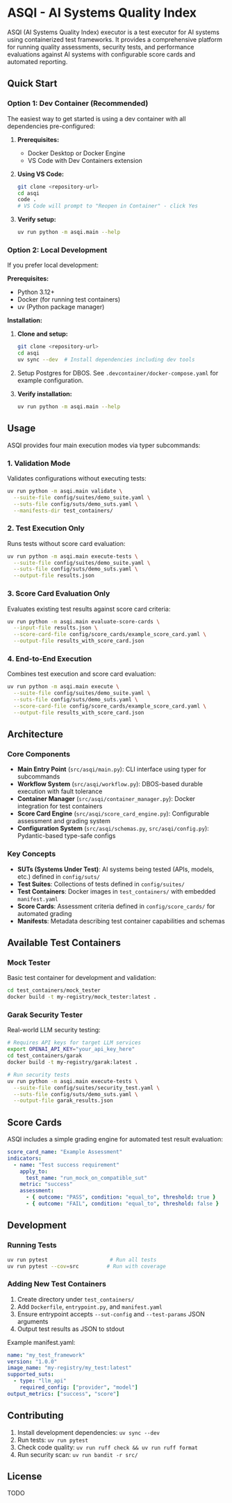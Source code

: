 # ASQI - AI Systems Quality Index

ASQI (AI Systems Quality Index) executor is a test executor for AI systems using containerized test frameworks. It provides a comprehensive platform for running quality assessments, security tests, and performance evaluations against AI systems with configurable score cards and automated reporting.

## Quick Start

### Option 1: Dev Container (Recommended)

The easiest way to get started is using a dev container with all dependencies pre-configured:

1. **Prerequisites:**
   - Docker Desktop or Docker Engine
   - VS Code with Dev Containers extension

2. **Using VS Code:**
   ```bash
   git clone <repository-url>
   cd asqi
   code .
   # VS Code will prompt to "Reopen in Container" - click Yes
   ```

4. **Verify setup:**
   ```bash
   uv run python -m asqi.main --help
   ```

### Option 2: Local Development

If you prefer local development:

**Prerequisites:**
- Python 3.12+
- Docker (for running test containers)
- uv (Python package manager)

**Installation:**
1. **Clone and setup:**
   ```bash
   git clone <repository-url>
   cd asqi
   uv sync --dev  # Install dependencies including dev tools
   ```

2. Setup Postgres for DBOS. See `.devcontainer/docker-compose.yaml` for example configuration.

2. **Verify installation:**
   ```bash
   uv run python -m asqi.main --help
   ```


## Usage

ASQI provides four main execution modes via typer subcommands:

### 1. Validation Mode
Validates configurations without executing tests:
```bash
uv run python -m asqi.main validate \
  --suite-file config/suites/demo_suite.yaml \
  --suts-file config/suts/demo_suts.yaml \
  --manifests-dir test_containers/
```

### 2. Test Execution Only
Runs tests without score card evaluation:
```bash
uv run python -m asqi.main execute-tests \
  --suite-file config/suites/demo_suite.yaml \
  --suts-file config/suts/demo_suts.yaml \
  --output-file results.json
```

### 3. Score Card Evaluation Only
Evaluates existing test results against score card criteria:
```bash
uv run python -m asqi.main evaluate-score-cards \
  --input-file results.json \
  --score-card-file config/score_cards/example_score_card.yaml \
  --output-file results_with_score_card.json
```

### 4. End-to-End Execution
Combines test execution and score card evaluation:
```bash
uv run python -m asqi.main execute \
  --suite-file config/suites/demo_suite.yaml \
  --suts-file config/suts/demo_suts.yaml \
  --score-card-file config/score_cards/example_score_card.yaml \
  --output-file results_with_score_card.json
```

## Architecture

### Core Components

- **Main Entry Point** (`src/asqi/main.py`): CLI interface using typer for subcommands
- **Workflow System** (`src/asqi/workflow.py`): DBOS-based durable execution with fault tolerance
- **Container Manager** (`src/asqi/container_manager.py`): Docker integration for test containers
- **Score Card Engine** (`src/asqi/score_card_engine.py`): Configurable assessment and grading system
- **Configuration System** (`src/asqi/schemas.py`, `src/asqi/config.py`): Pydantic-based type-safe configs

### Key Concepts

- **SUTs (Systems Under Test)**: AI systems being tested (APIs, models, etc.) defined in `config/suts/`
- **Test Suites**: Collections of tests defined in `config/suites/`
- **Test Containers**: Docker images in `test_containers/` with embedded `manifest.yaml` 
- **Score Cards**: Assessment criteria defined in `config/score_cards/` for automated grading
- **Manifests**: Metadata describing test container capabilities and schemas

## Available Test Containers

### Mock Tester
Basic test container for development and validation:
```bash
cd test_containers/mock_tester
docker build -t my-registry/mock_tester:latest .
```

### Garak Security Tester
Real-world LLM security testing:
```bash
# Requires API keys for target LLM services
export OPENAI_API_KEY="your_api_key_here"
cd test_containers/garak
docker build -t my-registry/garak:latest .

# Run security tests
uv run python -m asqi.main execute-tests \
  --suite-file config/suites/security_test.yaml \
  --suts-file config/suts/demo_suts.yaml \
  --output-file garak_results.json
```

## Score Cards

ASQI includes a simple grading engine for automated test result evaluation:

```yaml
score_card_name: "Example Assessment"
indicators:
  - name: "Test success requirement"
    apply_to:
      test_name: "run_mock_on_compatible_sut"
    metric: "success"
    assessment:
      - { outcome: "PASS", condition: "equal_to", threshold: true }
      - { outcome: "FAIL", condition: "equal_to", threshold: false }
```

## Development

### Running Tests
```bash
uv run pytest                    # Run all tests
uv run pytest --cov=src         # Run with coverage
```

### Adding New Test Containers

1. Create directory under `test_containers/`
2. Add `Dockerfile`, `entrypoint.py`, and `manifest.yaml`
3. Ensure entrypoint accepts `--sut-config` and `--test-params` JSON arguments
4. Output test results as JSON to stdout

Example manifest.yaml:
```yaml
name: "my_test_framework"
version: "1.0.0"
image_name: "my-registry/my_test:latest"
supported_suts:
  - type: "llm_api"
    required_config: ["provider", "model"]
output_metrics: ["success", "score"]
```

## Contributing

1. Install development dependencies: `uv sync --dev`
2. Run tests: `uv run pytest`
3. Check code quality: `uv run ruff check && uv run ruff format`
4. Run security scan: `uv run bandit -r src/`

## License

TODO
